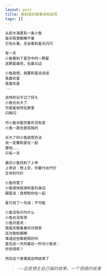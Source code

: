 ```yaml
---
layout: post
title: 鱼和星的故事未知结局
tags: []
---
```


	从前大海里有一条小鱼
	每天夜里都睡不着
	它抬头看，总会看到星光闪闪
	 
	有一天
	小鱼看到了星空中的一颗星
	这颗星最亮，在最北边
	
	小鱼就想，我要和星说说话
	我喜欢星
	我喜欢星
	...
	 
	这样的日子过了好久
	小鱼也长大了
	可是星依然在那里
	闪啊闪
	
	可小鱼对星的喜欢没有变
	小鱼一直也是孤独的
	 
	长大了的小鱼就想办法
	说一定要和星在一起
	哪怕...
	只有一天
	
	最后小鱼找到了上帝
	上帝说：想上天，你要付出代价
	生命的代价
	 
	小鱼同意了
	小鱼很快就游到星的身边
	跟星说：我想和你在一起
	 
	星只说了一句话：不可能
	 
	小鱼没有问为什么
	小鱼也没有哭
	小鱼对星说：
	我每天都看着你对我笑
	还对我眨眼睛
	难道这些都是假的吗
	星在这一天的最后一秒对小鱼说：
	你觉得呢？
	 
	然后这个故事就这样结束了

> *---这是博主自己编的故事，一个很傻的故事*
